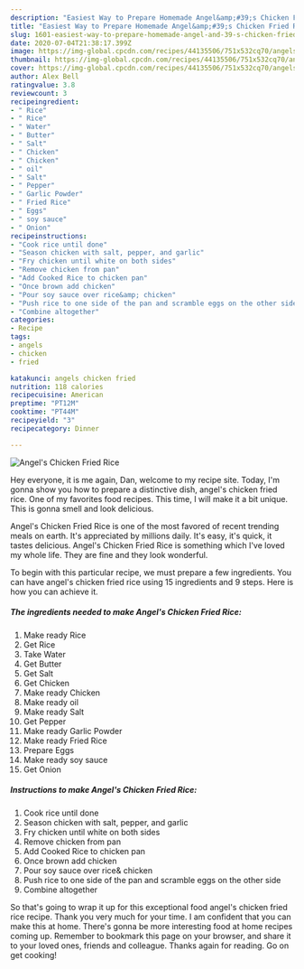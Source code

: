 ```yaml
---
description: "Easiest Way to Prepare Homemade Angel&amp;#39;s Chicken Fried Rice"
title: "Easiest Way to Prepare Homemade Angel&amp;#39;s Chicken Fried Rice"
slug: 1601-easiest-way-to-prepare-homemade-angel-and-39-s-chicken-fried-rice
date: 2020-07-04T21:38:17.399Z
image: https://img-global.cpcdn.com/recipes/44135506/751x532cq70/angels-chicken-fried-rice-recipe-main-photo.jpg
thumbnail: https://img-global.cpcdn.com/recipes/44135506/751x532cq70/angels-chicken-fried-rice-recipe-main-photo.jpg
cover: https://img-global.cpcdn.com/recipes/44135506/751x532cq70/angels-chicken-fried-rice-recipe-main-photo.jpg
author: Alex Bell
ratingvalue: 3.8
reviewcount: 3
recipeingredient:
- " Rice"
- " Rice"
- " Water"
- " Butter"
- " Salt"
- " Chicken"
- " Chicken"
- " oil"
- " Salt"
- " Pepper"
- " Garlic Powder"
- " Fried Rice"
- " Eggs"
- " soy sauce"
- " Onion"
recipeinstructions:
- "Cook rice until done"
- "Season chicken with salt, pepper, and garlic"
- "Fry chicken until white on both sides"
- "Remove chicken from pan"
- "Add Cooked Rice to chicken pan"
- "Once brown add chicken"
- "Pour soy sauce over rice&amp; chicken"
- "Push rice to one side of the pan and scramble eggs on the other side"
- "Combine altogether"
categories:
- Recipe
tags:
- angels
- chicken
- fried

katakunci: angels chicken fried 
nutrition: 118 calories
recipecuisine: American
preptime: "PT12M"
cooktime: "PT44M"
recipeyield: "3"
recipecategory: Dinner

---
```



![Angel&#39;s Chicken Fried Rice](https://img-global.cpcdn.com/recipes/44135506/751x532cq70/angels-chicken-fried-rice-recipe-main-photo.jpg)

Hey everyone, it is me again, Dan, welcome to my recipe site. Today, I'm gonna show you how to prepare a distinctive dish, angel&#39;s chicken fried rice. One of my favorites food recipes. This time, I will make it a bit unique. This is gonna smell and look delicious.



Angel&#39;s Chicken Fried Rice is one of the most favored of recent trending meals on earth. It's appreciated by millions daily. It's easy, it's quick, it tastes delicious. Angel&#39;s Chicken Fried Rice is something which I've loved my whole life. They are fine and they look wonderful.


To begin with this particular recipe, we must prepare a few ingredients. You can have angel&#39;s chicken fried rice using 15 ingredients and 9 steps. Here is how you can achieve it.

<!--inarticleads1-->

##### The ingredients needed to make Angel&#39;s Chicken Fried Rice:

1. Make ready  Rice
1. Get  Rice
1. Take  Water
1. Get  Butter
1. Get  Salt
1. Get  Chicken
1. Make ready  Chicken
1. Make ready  oil
1. Make ready  Salt
1. Get  Pepper
1. Make ready  Garlic Powder
1. Make ready  Fried Rice
1. Prepare  Eggs
1. Make ready  soy sauce
1. Get  Onion




<!--inarticleads2-->

##### Instructions to make Angel&#39;s Chicken Fried Rice:

1. Cook rice until done
1. Season chicken with salt, pepper, and garlic
1. Fry chicken until white on both sides
1. Remove chicken from pan
1. Add Cooked Rice to chicken pan
1. Once brown add chicken
1. Pour soy sauce over rice&amp; chicken
1. Push rice to one side of the pan and scramble eggs on the other side
1. Combine altogether




So that's going to wrap it up for this exceptional food angel&#39;s chicken fried rice recipe. Thank you very much for your time. I am confident that you can make this at home. There's gonna be more interesting food at home recipes coming up. Remember to bookmark this page on your browser, and share it to your loved ones, friends and colleague. Thanks again for reading. Go on get cooking!
